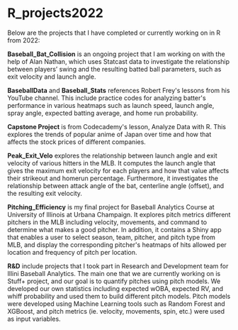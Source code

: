 # R_projects2022

Below are the projects that I have completed or currently working on in R from 2022:

**Baseball_Bat_Collision** is an ongoing project that I am working on with the help of Alan Nathan, which uses Statcast data to investigate the relationship between players’ swing and the resulting batted ball parameters, such as exit velocity and launch angle.

**BaseballData** and **Baseball_Stats** references Robert Frey's lessons from his YouTube channel. This include practice codes for analyzing batter's performance in various heatmaps such as launch speed, launch angle, spray angle, expected batting average, and home run probability.

**Capstone Project** is from Codecademy's lesson, Analyze Data with R. This explores the trends of popular anime of Japan over time and how that affects the stock prices of different companies.

**Peak_Exit_Velo** explores the relationship between launch angle and exit velocity of various hitters in the MLB. It computes the launch angle that gives the maximum exit velocity for each players and how that value affects their strikeout and homerun percentage. Furthermore, it investigates the relationship between attack angle of the bat, centerline angle (offset), and the resulting exit velocity.

**Pitching_Efficiency** is my final project for Baseball Analytics Course at University of Illinois at Urbana Champaign. It explores pitch metrics different pitchers in the MLB including velocity, movements, and command to determine what makes a good pitcher. In addition, it contains a Shiny app that enables a user to select season, team, pitcher, and pitch type from MLB, and display the corresponding pitcher's heatmaps of hits allowed per location and frequency of pitch per location. 

**R&D** include projects that I took part in Research and Development team for Illini Baseball Analytics. The main one that we are currently working on is Stuff+ project, and our goal is to quantify pitches using pitch models. We developed our own statistics including expected wOBA, expected RV, and whiff probability and used them to build different pitch models. Pitch models were developed using Machine Learning tools such as Random Forest and XGBoost, and pitch metrics (ie. velocity, movements, spin, etc.) were used as input variables.  






